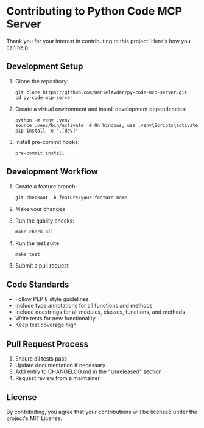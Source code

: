 # Contributing to Python Code MCP Server

Thank you for your interest in contributing to this project! Here's how you can help.

## Development Setup

1. Clone the repository:
   ```
   git clone https://github.com/DanielAvdar/py-code-mcp-server.git
   cd py-code-mcp-server
   ```

2. Create a virtual environment and install development dependencies:
   ```
   python -m venv .venv
   source .venv/bin/activate  # On Windows, use .venv\Scripts\activate
   pip install -e ".[dev]"
   ```

3. Install pre-commit hooks:
   ```
   pre-commit install
   ```

## Development Workflow

1. Create a feature branch:
   ```
   git checkout -b feature/your-feature-name
   ```

2. Make your changes

3. Run the quality checks:
   ```
   make check-all
   ```

4. Run the test suite:
   ```
   make test
   ```

5. Submit a pull request

## Code Standards

- Follow PEP 8 style guidelines
- Include type annotations for all functions and methods
- Include docstrings for all modules, classes, functions, and methods
- Write tests for new functionality
- Keep test coverage high

## Pull Request Process

1. Ensure all tests pass
2. Update documentation if necessary
3. Add entry to CHANGELOG.md in the "Unreleased" section
4. Request review from a maintainer

## License

By contributing, you agree that your contributions will be licensed under the project's MIT License.
